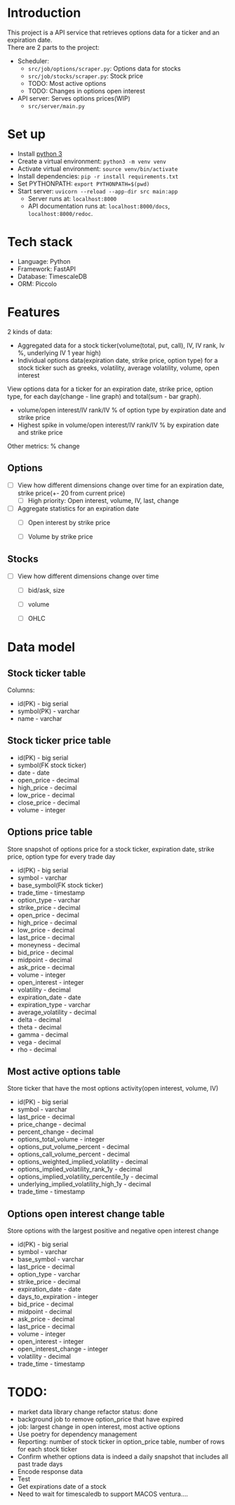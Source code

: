# Introduction
This project is a API service that retrieves options data for a ticker and an expiration date.  
There are 2 parts to the project:
* Scheduler:
  * `src/job/options/scraper.py`: Options data for stocks
  * `src/job/stocks/scraper.py`: Stock price
  * TODO: Most active options
  * TODO: Changes in options open interest
* API server: Serves options prices(WIP)
  * `src/server/main.py`

# Set up
* Install [python 3](https://www.python.org/downloads/)
* Create a virtual environment: `python3 -m venv venv`
* Activate virtual environment: `source venv/bin/activate`
* Install dependencies: `pip -r install requirements.txt`
* Set PYTHONPATH: `export PYTHONPATH=$(pwd)`
* Start server: `uvicorn --reload --app-dir src main:app`
  * Server runs at: `localhost:8000`
  * API documentation runs at: `localhost:8000/docs`, `localhost:8000/redoc`.

# Tech stack
* Language: Python
* Framework: FastAPI
* Database: TimescaleDB
* ORM: Piccolo

# Features
2 kinds of data:
- Aggregated data for a stock ticker(volume(total, put, call), IV, IV rank, Iv %, underlying IV 1 year high)
- Individual options data(expiration date, strike price, option type) for a stock ticker such as greeks, volatility, average volatility, volume, open interest

View options data for a ticker for an expiration date, strike price, option type, for each day(change - line graph) and total(sum - bar graph).
* volume/open interest/IV rank/IV % of option type by expiration date and strike price 
* Highest spike in volume/open interest/IV rank/IV % by expiration date and strike price

Other metrics: % change

## Options
- [ ] View how different dimensions change over time for an expiration date, strike price(+- 20 from current price)
  - [ ] High priority: Open interest, volume, IV, last, change
- [ ] Aggregate statistics for an expiration date
  - [ ] Open interest by strike price
  - [ ] Volume by strike price


## Stocks
- [ ] View how different dimensions change over time
  - [ ] bid/ask, size
  - [ ] volume
  - [ ] OHLC


# Data model
## Stock ticker table
Columns:
* id(PK) - big serial
* symbol(PK) - varchar
* name - varchar

## Stock ticker price table
* id(PK) - big serial
* symbol(FK stock ticker)
* date - date
* open_price - decimal
* high_price - decimal
* low_price - decimal
* close_price - decimal
* volume - integer

## Options price table
Store snapshot of options price for a stock ticker, expiration date, strike price, option type for every trade day
* id(PK) - big serial
* symbol - varchar
* base_symbol(FK stock ticker)
* trade_time - timestamp
* option_type - varchar
* strike_price - decimal
* open_price - decimal
* high_price - decimal
* low_price - decimal
* last_price - decimal
* moneyness - decimal
* bid_price - decimal
* midpoint - decimal
* ask_price - decimal
* volume - integer
* open_interest - integer
* volatility - decimal
* expiration_date - date
* expiration_type - varchar
* average_volatility - decimal
* delta - decimal
* theta - decimal
* gamma - decimal
* vega - decimal
* rho - decimal

## Most active options table
Store ticker that have the most options activity(open interest, volume, IV)
* id(PK) - big serial
* symbol - varchar
* last_price - decimal
* price_change - decimal
* percent_change - decimal
* options_total_volume - integer
* options_put_volume_percent - decimal
* options_call_volume_percent - decimal
* options_weighted_implied_volatility - decimal
* options_implied_volatility_rank_1y - decimal
* options_implied_volatility_percentile_1y - decimal
* underlying_implied_volatility_high_1y - decimal
* trade_time - timestamp

## Options open interest change table
Store options with the largest positive and negative open interest change
* id(PK) - big serial
* symbol - varchar
* base_symbol - varchar
* last_price - decimal
* option_type - varchar
* strike_price - decimal
* expiration_date - date
* days_to_expiration - integer
* bid_price - decimal
* midpoint - decimal
* ask_price - decimal
* last_price - decimal
* volume - integer
* open_interest - integer
* open_interest_change - integer
* volatility - decimal
* trade_time - timestamp

# TODO:
* market data library change refactor status: done
* background job to remove option_price that have expired
* job: largest change in open interest, most active options
* Use poetry for dependency management
* Reporting: number of stock ticker in option_price table, number of rows for each stock ticker
* Confirm whether options data is indeed a daily snapshot that includes all past trade days
* Encode response data
* Test
* Get expirations date of a stock
* Need to wait for timescaledb to support MACOS ventura....
